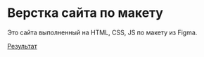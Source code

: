 # Верстка сайта по макету
Это сайта выполненный на HTML, CSS, JS по макету из Figma. <br>
<p><a href="https://github.com/1sosed9/site_1_portfolio">Результат</a></p>


